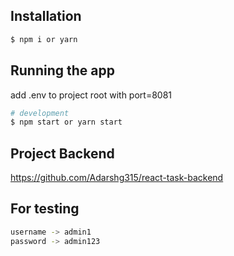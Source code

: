 ## Installation

```bash
$ npm i or yarn
```

## Running the app
add .env to project root with port=8081
```bash
# development
$ npm start or yarn start
```

## Project Backend 
https://github.com/Adarshg315/react-task-backend


## For testing
```bash
username -> admin1
password -> admin123
```

